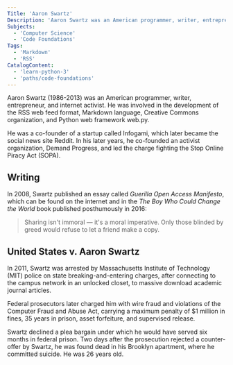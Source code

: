 ```yaml
---
Title: 'Aaron Swartz'
Description: 'Aaron Swartz was an American programmer, writer, entrepreneur, and internet activist. He was involved in the development of the RSS web feed format, Markdown language, Creative Commons organization, and Python web framework web.py. Aaron Swartz was a co-founder of a startup called Infogami, which later became the social news site Reddit. He was given the title of a co-founder of Reddit by Paul Graham of Y Combinator. In 2008, Swartz published an essay called Guerilla Open Access Manifesto. In 2010, he co-founded an activist organization, Demand Progress, and led the charge fighting the Stop Online Piracy Act (SOPA). In 2011, Swartz was arrested by Massachusetts Institute of Technology (MIT) police on state breaking-and-entering charges.'
Subjects:
  - 'Computer Science'
  - 'Code Foundations'
Tags:
  - 'Markdown'
  - 'RSS'
CatalogContent:
  - 'learn-python-3'
  - 'paths/code-foundations'
---
```


Aaron Swartz (1986-2013) was an American programmer, writer, entrepreneur, and internet activist. He was involved in the development of the RSS web feed format, Markdown language, Creative Commons organization, and Python web framework web.py.

He was a co-founder of a startup called Infogami, which later became the social news site Reddit. In his later years, he co-founded an activist organization, Demand Progress, and led the charge fighting the Stop Online Piracy Act (SOPA).

## Writing

In 2008, Swartz published an essay called _Guerilla Open Access Manifesto_, which can be found on the internet and in the _The Boy Who Could Change the World_ book published posthumously in 2016:

> Sharing isn't immoral — it's a moral imperative. Only those blinded by greed would refuse to let a friend make a copy.

## United States v. Aaron Swartz

In 2011, Swartz was arrested by Massachusetts Institute of Technology (MIT) police on state breaking-and-entering charges, after connecting to the campus network in an unlocked closet, to massive download academic journal articles.

Federal prosecutors later charged him with wire fraud and violations of the Computer Fraud and Abuse Act, carrying a maximum penalty of $1 million in fines, 35 years in prison, asset forfeiture, and supervised release.

Swartz declined a plea bargain under which he would have served six months in federal prison. Two days after the prosecution rejected a counter-offer by Swartz, he was found dead in his Brooklyn apartment, where he committed suicide. He was 26 years old.
